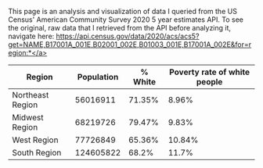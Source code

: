 This page is an analysis and visualization of data I queried from the US Census' American Community Survey 2020 5 year estimates API. To see the original, raw data that I retrieved from the API before analyzing it, navigate here: <a href="https://api.census.gov/data/2020/acs/acs5?get=NAME,B17001A_001E,B02001_002E,B01003_001E,B17001A_002E&for=region:*">https://api.census.gov/data/2020/acs/acs5?get=NAME,B17001A_001E,B02001_002E,B01003_001E,B17001A_002E&for=region:*</a>

|Region|Population|% White|Poverty rate of white people|
|---|---|---|---|
|Northeast Region|56016911|71.35%|8.96%|
|Midwest Region|68219726|79.47%|9.83%|
|West Region|77726849|65.36%|10.84%|
|South Region|124605822|68.2%|11.7%|
